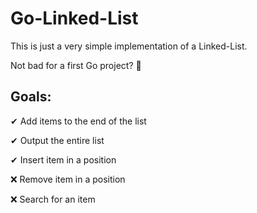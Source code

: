 # Go-Linked-List
This is just a very simple implementation of a Linked-List.

Not bad for a first Go project? 🤞


## Goals:
 ✔ Add items to the end of the list
 
 ✔ Output the entire list
 
 ✔ Insert item in a position
 
 ❌ Remove item in a position
 
 ❌ Search for an item

